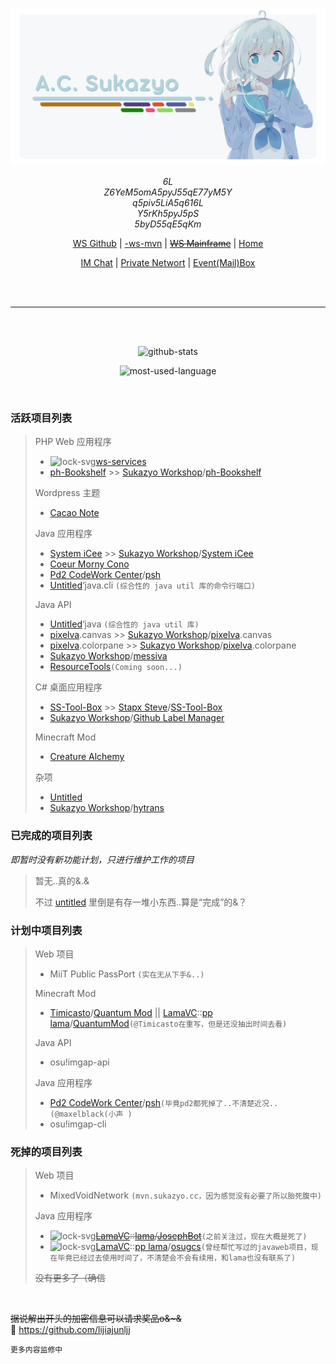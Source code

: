 <div align="center">

![card-code](./SUKAZYO-card-code@0.75x.png)

*6L*<br/>
*Z6YeM5omA5pyJ55qE77yM5Y*<br/>
*q5piv5LiA5q616L*<br/>
*Y5rKh5pyJ5pS*<br/>
*5byD55qE5qKm*


[WS Github][ws-gh] | [-ws-mvn][ws-mvn] | [~~WS Mainframe~~][ws-host] | [Home][ws-im-group]

[IM Chat][annie-tg] | [Private Networt][annie-network] | [Event(Mail)Box][annie-email]

[ws-gh]: https://github.com
[ws-host]: https://sukazyo.cc
[ws-im-group]: https://discord.sukazyo.cc
[ws-mvn]: https://mvn.sukazyo.cc
[annie-tg]: https://t.me/Eyre_S
[annie-network]: https://t.me/annie_prove_ship
[annie-email]: mailto:sukazyo@outlook.com

<br/>

<br/>

---

<br/>

<br/>

![github-stats](https://github-readme-stats.vercel.app/api?username=Eyre-S&show_icons=true&count_private=true)

![most-used-language](https://github-readme-stats.vercel.app/api/top-langs/?username=Eyre-S&layout=compact&card_width=445)

</div>

<br/>

### 活跃项目列表

[lock-svg]: https://srv.sukazyo.cc/assets/icon/lock.svg?ver=2

[repo-suk-icee]:      https://github.com/Eyre-S/System-iCee
[repo-suk-untitled]:  https://github.com/Eyre-S/Untitled
[repo-suk-res]:       https://github.com/Eyre-S/ResourceTools
[repo-suk-srv]:       https://github.com/Eyre-S/ws-services
[repo-suk-phb]:       https://github.com/Eyre-S/ph-Bookshelf
[repo-suk-ca]:        https://github.com/Eyre-S/CreatureAlchemy
[repo-suk-cacao]:     https://github.com/Eyre-S/Cacao-Note
[repo-suk-pixelva]:   https://github.com/Eyre-S/pixelva
[repo-suk-sstb]:      https://github.com/Eyre-S/SS-Tool-Box
[repo-suk-morny]:     https://github.com/Eyre-S/Coeur-Morny-Cono
[repouser-timi]:      https://github.com/Timicasto
[repo-timi-qmod]:     https://github.com/Timicasto/Quantum-Mod
[repouser-ws]:        https://github.com/suk-ws
[repo-ws-icee]:       https://github.com/suk-ws/System-iCee
[repo-ws-phb]:        https://github.com/suk-ws/ph-Bookshlef
[repo-ws-hytrans]:    https://github.com/suk-ws/hytrans
[repo-ws-pixelva]:    https://github.com/suk-ws/pixelva
[repo-ws-messiva]:    https://github.com/suk-ws/messiva
[repo-ws-ghlm]:       https://github.com/suk-ws/Github-Label-Manager
[repouser-pd2]:       https://github.com/pd2-works
[repo-pd2-psh]:       https://github.com/pd2-works/psh
[repouser-ss]:        https://github.com/Stapxs
[repo-ss-sstb]:       https://github.com/Stapxs/SS-Tool-Box

[lrepo]:              https://gitlab.lama3l9r.net
[lrepouser-lama]:     https://gitlab.lama3l9r.net/lama
[lrepo-lama-osugcs]:  https://gitlab.lama3l9r.net/lama/osugcs
[lrepo-lama-jsph]:    https://vc.lama3l9r.net/lama/josephbot-homebase
[lrepo-lama-qmod]:    https://gitlab.lama3l9r.net/lama/quantun-mod

> PHP Web 应用程序
>
> - ![lock-svg][lock-svg][ws-services][repo-suk-srv]
> - [ph-Bookshelf][repo-suk-phb] >> [Sukazyo Workshop][repouser-ws]/[ph-Bookshelf][repo-ws-phb]
>
> Wordpress 主题
>
> - [Cacao Note][repo-suk-cacao]
>
> Java 应用程序
>
> - [System iCee][repo-suk-icee] >> [Sukazyo Workshop][repouser-ws]/[System iCee][repo-ws-icee]
> - [Coeur Morny Cono][repo-suk-morny]
> - [Pd2 CodeWork Center][repouser-pd2]/[psh][repo-pd2-psh]
> - [Untitled][repo-suk-untitled]‘java.cli `(综合性的 java util 库的命令行端口)`
>
> Java API
>
> - [Untitled][repo-suk-untitled]‘java `(综合性的 java util 库)`
> - [pixelva][repo-suk-pixelva].canvas >> [Sukazyo Workshop][repouser-ws]/[pixelva][repo-ws-pixelva].canvas
> - [pixelva][repo-suk-pixelva].colorpane >> [Sukazyo Workshop][repouser-ws]/[pixelva][repo-ws-pixelva].colorpane
> - [Sukazyo Workshop][repouser-ws]/[messiva][repo-ws-messiva]
> - [ResourceTools][repo-suk-res]`(Coming soon...)`
>
> C# 桌面应用程序
>
> - [SS-Tool-Box][repo-suk-sstb] >> [Stapx Steve][repouser-ss]/[SS-Tool-Box][repo-ss-sstb]
> - [Sukazyo Workshop][repouser-ws]/[Github Label Manager][repo-ws-ghlm]
>
> Minecraft Mod
>
> - [Creature Alchemy][repo-suk-ca]
>
> 杂项
>
> - [Untitled][repo-suk-untitled]
> - [Sukazyo Workshop][repouser-ws]/[hytrans][repo-ws-hytrans]

### 已完成的项目列表

*即暂时没有新功能计划，只进行维护工作的项目*

> 暂无..真的&.&
>
> 不过 [untitled][repo-suk-untitled] 里倒是有存一堆小东西..算是“完成”的&？

### 计划中项目列表

> Web 项目
>
> - MiiT Public PassPort `(实在无从下手&..)`
>
> Minecraft Mod
>
> - [Timicasto][repouser-timi]/[Quantum Mod][repo-timi-qmod] || [LamaVC][lrepo]::[pp lama][lrepouser-lama]/[QuantumMod][lrepo-lama-qmod]`(@Timicasto在重写，但是还没抽出时间去看)`
>
> Java API
>
> - osu!imgap-api
>
> Java 应用程序
>
> - [Pd2 CodeWork Center][repouser-pd2]/[psh][repo-pd2-psh]`(毕竟pd2都死掉了..不清楚近况..(@maxelblack(小声 )`
> - osu!imgap-cli

### 死掉的项目列表

> Web 项目
>
> - MixedVoidNetwork `(mvn.sukazyo.cc，因为感觉没有必要了所以胎死腹中)`
>
> Java 应用程序
>
> - ![lock-svg][lock-svg]~~[LamaVC][lrepo]::[lama][lrepouser-lama]/[JosephBot][lrepo-lama-jsph]~~`(之前关注过，现在大概是死了)`
> - ![lock-svg][lock-svg][LamaVC][lrepo]::[pp lama][lrepouser-lama]/[osugcs][lrepo-lama-osugcs]`(曾经帮忙写过的javaweb项目，现在毕竟已经过去使用时间了，不清楚会不会有续用，和lama也没有联系了)`
>
> ~~没有更多了（确信~~

<br/>

~~据说解出开头的加密信息可以请求奖品o&~&~~  
🎉 https://github.com/lijiajunljj

	更多内容监修中

